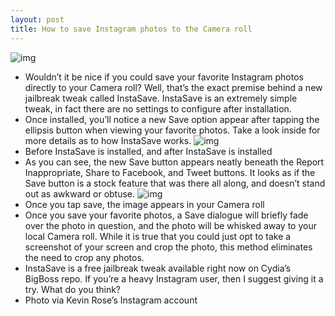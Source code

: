 ```yaml
---
layout: post
title: How to save Instagram photos to the Camera roll
---
```

![img](http://media.idownloadblog.com/wp-content/uploads/2013/02/InstaSave-Featured.jpg)
* Wouldn’t it be nice if you could save your favorite Instagram photos directly to your Camera roll? Well, that’s the exact premise behind a new jailbreak tweak called InstaSave. InstaSave is an extremely simple tweak, in fact there are no settings to configure after installation.
* Once installed, you’ll notice a new Save option appear after tapping the ellipsis button when viewing your favorite photos. Take a look inside for more details as to how InstaSave works.
![img](http://media.idownloadblog.com/wp-content/uploads/2013/02/InstaSave.jpg)
* Before InstaSave is installed, and after InstaSave is installed
* As you can see, the new Save button appears neatly beneath the Report Inappropriate, Share to Facebook, and Tweet buttons. It looks as if the Save button is a stock feature that was there all along, and doesn’t stand out as awkward or obtuse.
![img](http://media.idownloadblog.com/wp-content/uploads/2013/02/InstaSave-02.jpg)
* Once you tap save, the image appears in your Camera roll
* Once you save your favorite photos, a Save dialogue will briefly fade over the photo in question, and the photo will be whisked away to your local Camera roll. While it is true that you could just opt to take a screenshot of your screen and crop the photo, this method eliminates the need to crop any photos.
* InstaSave is a free jailbreak tweak available right now on Cydia’s BigBoss repo. If you’re a heavy Instagram user, then I suggest giving it a try. What do you think?
* Photo via Kevin Rose’s Instagram account

